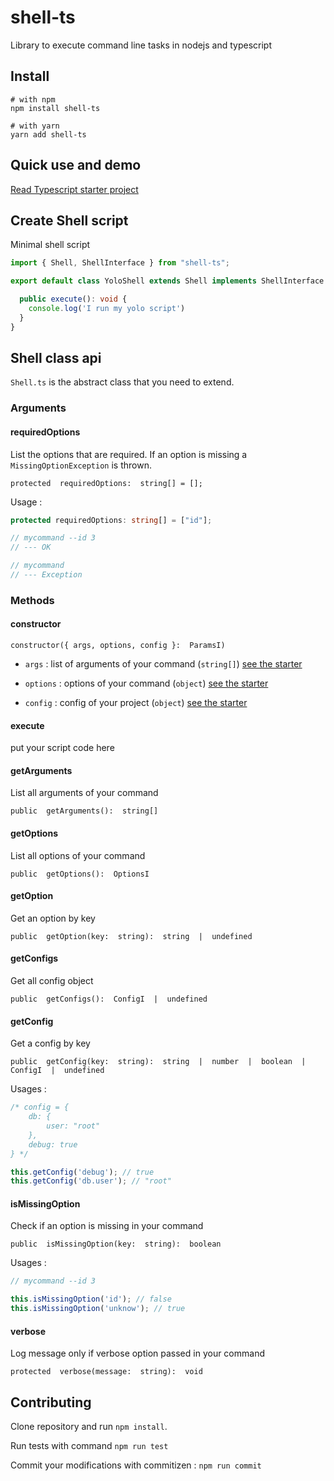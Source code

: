 # shell-ts

Library to execute command line tasks in nodejs and typescript

## Install

```shell
# with npm
npm install shell-ts

# with yarn
yarn add shell-ts
```

## Quick use and demo

[Read Typescript starter project](https://github.com/devorama-app/node-shell-ts-starter)

## Create Shell script

Minimal shell script

```ts
import { Shell, ShellInterface } from "shell-ts";

export default class YoloShell extends Shell implements ShellInterface {

  public execute(): void {
    console.log('I run my yolo script')
  }
}
```

## Shell class api

`Shell.ts` is the abstract class that you need to extend.

### Arguments

#### requiredOptions

List the options that are required. If an option is missing a `MissingOptionException` is thrown.

`protected  requiredOptions:  string[] = [];`

Usage :

```ts
protected requiredOptions: string[] = ["id"];

// mycommand --id 3
// --- OK

// mycommand
// --- Exception
```

### Methods

#### constructor

`constructor({ args, options, config }:  ParamsI)`

- `args` : list of arguments of your command (`string[]`) [see the starter](https://github.com/devorama-app/node-shell-ts-starter#run-shell-script)

- `options` : options of your command (`object`) [see the starter](https://github.com/devorama-app/node-shell-ts-starter#run-shell-script)

- `config` : config of your project (`object`) [see the starter](https://github.com/devorama-app/node-shell-ts-starter#run-shell-script)

#### execute

put your script code here

#### getArguments

List all arguments of your command

`public  getArguments():  string[]`

#### getOptions

List all options of your command

`public  getOptions():  OptionsI`

#### getOption

Get an option by key

`public  getOption(key:  string):  string  |  undefined`

#### getConfigs

Get all config object

`public  getConfigs():  ConfigI  |  undefined`

#### getConfig

Get a config by key

`public  getConfig(key:  string):  string  |  number  |  boolean  |  ConfigI  |  undefined`

Usages :

```ts
/* config = {
	db: {
		user: "root"
	},
	debug: true
} */

this.getConfig('debug'); // true
this.getConfig('db.user'); // "root"
```

#### isMissingOption

Check if an option is missing in your command

`public  isMissingOption(key:  string):  boolean`

Usages :

```ts
// mycommand --id 3

this.isMissingOption('id'); // false
this.isMissingOption('unknow'); // true
```

#### verbose

Log message only if verbose option passed in your command

`protected  verbose(message:  string):  void`

## Contributing

Clone repository and run `npm install`.

Run tests with command `npm run test`

Commit your modifications with commitizen : `npm run commit`
